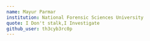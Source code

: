 ```yaml
---
name: Mayur Parmar
institution: National Forensic Sciences University
quote: I Don't stalk,I Investigate
github_user: th3cyb3rc0p
---
```

